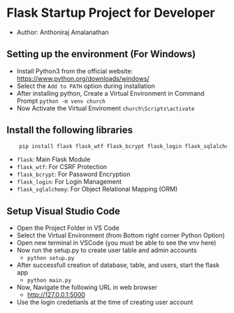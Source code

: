 # Flask Startup Project for Developer
- Author: Anthoniraj Amalanathan

## Setting up the environment (For Windows)
- Install Python3 from the official website: https://www.python.org/downloads/windows/
- Select the `Add to PATH` option during installation
- After installing python, Create a Virtual Environment in Command Prompt `python -m venv church`
- Now Activate the Virtual Enviroment `church\Scripts\activate`

## Install the following libraries
```bash
    pip install flask flask_wtf flask_bcrypt flask_login flask_sqlalchemy 
```
- `flask`: Main Flask Module
- `flask_wtf`: For CSRF Protection
- `flask_bcrypt`: For Password Encryption
- `flask_login`: For Login Management
- `flask_sqlalchemy`: For Object Relational Mapping (ORM)

## Setup Visual Studio Code
- Open the Project Folder in VS Code 
- Select the Virtual Environment (from Bottom right corner Python Option)
- Open new terminal in VSCode (you must be able to see the vnv here)
- Now run the setup.py to create user table and admin accounts
    - `python setup.py`
- After successfull creation of database, table, and users, start the flask app
    - `python main.py`
- Now, Navigate the following URL in web browser
    - http://127.0.0.1:5000
- Use the login credetianls at the time of creating user account
